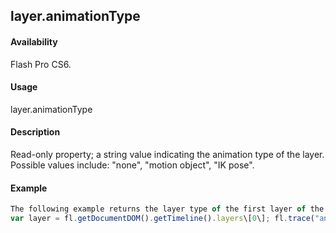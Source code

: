 ## layer.animationType

#### Availability

Flash Pro CS6.

#### Usage

layer.animationType

#### Description

Read-only property; a string value indicating the animation type of the layer. Possible values include: "none", "motion object", "IK pose".

#### Example

```javascript
The following example returns the layer type of the first layer of the root timeline:
var layer = fl.getDocumentDOM().getTimeline().layers\[0\]; fl.trace("animationType: " + layer.animationType);

```